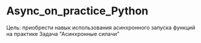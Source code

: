 # Async_on_practice_Python
Цель: приобрести навык использования асинхронного запуска функций на практике  Задача "Асинхронные силачи"
